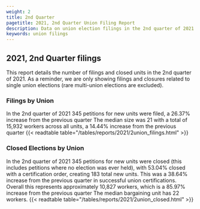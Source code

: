 ```yaml
---
weight: 2
title: 2nd Quarter
pagetitle: 2021, 2nd Quarter Union Filing Report
description: Data on union election filings in the 2nd quarter of 2021
keywords: union filings
---
```


## 2021, 2nd Quarter filings

This report details the number of filings and closed units in the 2nd quarter of 2021. As a reminder, we are only showing filings and closures related to single union elections (rare multi-union elections are excluded).

### Filings by Union
In the 2nd quarter of 2021 345 petitions for new units were filed, a 26.37% increase from the previous quarter The median size was 21 with a total of 15,932 workers across all units, a 14.44% increase from the previous quarter
{{< readtable table="/tables/reports/2021/2union_filings.html" >}}

### Closed Elections by Union
In the 2nd quarter of 2021 345 petitions for new units were closed (this includes petitions where no election was ever held), with 53.04% closed with a certification order, creating 183 total new units. This was a 38.64% increase from the previous quarter in successful union certifications. Overall this represents approximately 10,827 workers, which is a 85.97% increase from the previous quarter The median bargaining unit has 22 workers.
{{< readtable table="/tables/reports/2021/2union_closed.html" >}}
